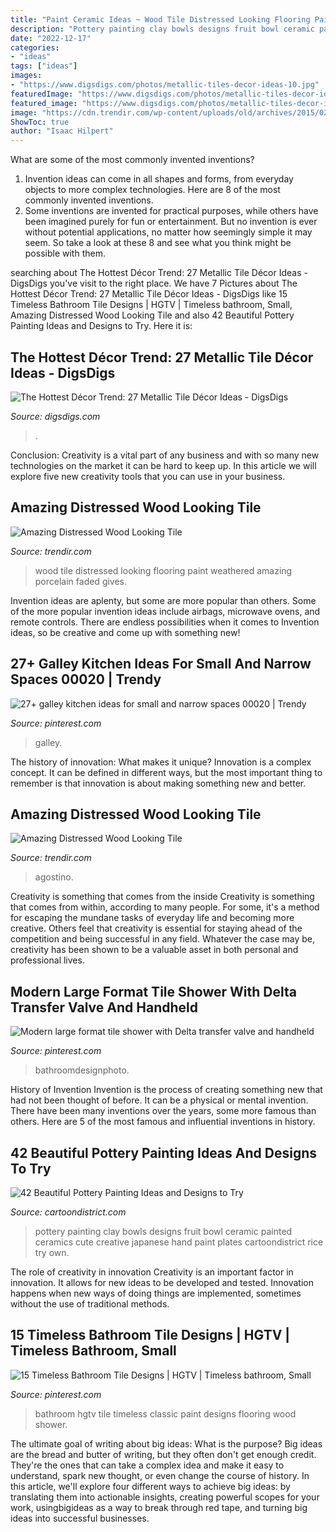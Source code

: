 ```yaml
---
title: "Paint Ceramic Ideas ~ Wood Tile Distressed Looking Flooring Paint Weathered Amazing Porcelain Faded Gives"
description: "Pottery painting clay bowls designs fruit bowl ceramic painted ceramics cute creative japanese hand paint plates cartoondistrict rice try own"
date: "2022-12-17"
categories:
- "ideas"
tags: ["ideas"]
images:
- "https://www.digsdigs.com/photos/metallic-tiles-decor-ideas-10.jpg"
featuredImage: "https://www.digsdigs.com/photos/metallic-tiles-decor-ideas-10.jpg"
featured_image: "https://www.digsdigs.com/photos/metallic-tiles-decor-ideas-10.jpg"
image: "https://cdn.trendir.com/wp-content/uploads/old/archives/2015/02/13/astonishing-porcelain-tile-looking-like-real-weathered-wood-8.jpg"
ShowToc: true
author: "Isaac Hilpert"
---
```



What are some of the most commonly invented inventions?
1. Invention ideas can come in all shapes and forms, from everyday objects to more complex technologies. Here are 8 of the most commonly invented inventions.
2. Some inventions are invented for practical purposes, while others have been imagined purely for fun or entertainment. But no invention is ever without potential applications, no matter how seemingly simple it may seem. So take a look at these 8 and see what you think might be possible with them.

	

		
searching about The Hottest Décor Trend: 27 Metallic Tile Décor Ideas - DigsDigs you've visit to the right place. We have 7 Pictures about The Hottest Décor Trend: 27 Metallic Tile Décor Ideas - DigsDigs like 15 Timeless Bathroom Tile Designs | HGTV | Timeless bathroom, Small, Amazing Distressed Wood Looking Tile and also 42 Beautiful Pottery Painting Ideas and Designs to Try. Here it is:
		
    
## The Hottest Décor Trend: 27 Metallic Tile Décor Ideas - DigsDigs

<img loading=lazy src="https://www.digsdigs.com/photos/metallic-tiles-decor-ideas-10.jpg" onerror="this.onerror=null;this.src='https://tse3.mm.bing.net/th?id=OIP.RKor1v5FWlcvKEyZ37l8vAHaLG&amp;pid=15.1';" alt="The Hottest Décor Trend: 27 Metallic Tile Décor Ideas - DigsDigs">

_Source: digsdigs.com_

>. 

	

Conclusion:
Creativity is a vital part of any business and with so many new technologies on the market it can be hard to keep up. In this article we will explore five new creativity tools that you can use in your business.

    
## Amazing Distressed Wood Looking Tile

<img loading=lazy src="https://cdn.trendir.com/wp-content/uploads/old/archives/2015/02/13/astonishing-porcelain-tile-looking-like-real-weathered-wood-7.jpg" onerror="this.onerror=null;this.src='https://tse1.mm.bing.net/th?id=OIP.aX5Z78ldo8Aj-HnPfM18IQHaMO&amp;pid=15.1';" alt="Amazing Distressed Wood Looking Tile">

_Source: trendir.com_

>wood tile distressed looking flooring paint weathered amazing porcelain faded gives. 

	

Invention ideas are aplenty, but some are more popular than others. Some of the more popular invention ideas include airbags, microwave ovens, and remote controls. There are endless possibilities when it comes to Invention ideas, so be creative and come up with something new!

    
## 27+ Galley Kitchen Ideas For Small And Narrow Spaces 00020 | Trendy

<img loading=lazy src="https://i.pinimg.com/736x/b6/e3/01/b6e30182f012681fb44fd3b6b0f469f4.jpg" onerror="this.onerror=null;this.src='https://tse4.mm.bing.net/th?id=OIP.a4l0ACFEUrmnVyEbl1bB4wHaLG&amp;pid=15.1';" alt="27+ galley kitchen ideas for small and narrow spaces 00020 | Trendy">

_Source: pinterest.com_

>galley. 

	

The history of innovation: What makes it unique?
Innovation is a complex concept. It can be defined in different ways, but the most important thing to remember is that innovation is about making something new and better.

    
## Amazing Distressed Wood Looking Tile

<img loading=lazy src="https://cdn.trendir.com/wp-content/uploads/old/archives/2015/02/13/astonishing-porcelain-tile-looking-like-real-weathered-wood-8.jpg" onerror="this.onerror=null;this.src='https://tse2.mm.bing.net/th?id=OIP.4Mtjcdmj6a2X9rdfziLZTwHaLG&amp;pid=15.1';" alt="Amazing Distressed Wood Looking Tile">

_Source: trendir.com_

>agostino. 

	

Creativity is something that comes from the inside
Creativity is something that comes from within, according to many people. For some, it's a method for escaping the mundane tasks of everyday life and becoming more creative. Others feel that creativity is essential for staying ahead of the competition and being successful in any field. Whatever the case may be, creativity has been shown to be a valuable asset in both personal and professional lives.

    
## Modern Large Format Tile Shower With Delta Transfer Valve And Handheld

<img loading=lazy src="https://i.pinimg.com/736x/ea/dc/82/eadc82479f8f9c27fd72a156ec397fba--tile-showers-shower-tiles.jpg" onerror="this.onerror=null;this.src='https://tse1.mm.bing.net/th?id=OIP.AkcntMiQR5BvQE56WOhHPgHaJ3&amp;pid=15.1';" alt="Modern large format tile shower with Delta transfer valve and handheld">

_Source: pinterest.com_

>bathroomdesignphoto. 

	

History of Invention
Invention is the process of creating something new that had not been thought of before. It can be a physical or mental invention. There have been many inventions over the years, some more famous than others. Here are 5 of the most famous and influential inventions in history.

    
## 42 Beautiful Pottery Painting Ideas And Designs To Try

<img loading=lazy src="http://www.cartoondistrict.com/wp-content/uploads/2017/08/Pottery-Painting-Ideas-and-Designs19.jpg" onerror="this.onerror=null;this.src='https://tse4.mm.bing.net/th?id=OIP.sEbjozb7TmLpiDEGvpJ5eQHaJ_&amp;pid=15.1';" alt="42 Beautiful Pottery Painting Ideas and Designs to Try">

_Source: cartoondistrict.com_

>pottery painting clay bowls designs fruit bowl ceramic painted ceramics cute creative japanese hand paint plates cartoondistrict rice try own. 

	

The role of creativity in innovation
Creativity is an important factor in innovation. It allows for new ideas to be developed and tested. Innovation happens when new ways of doing things are implemented, sometimes without the use of traditional methods.

    
## 15 Timeless Bathroom Tile Designs | HGTV | Timeless Bathroom, Small

<img loading=lazy src="https://i.pinimg.com/736x/e3/e8/64/e3e864710b372c1dd8d9470e6d8f1cdf.jpg" onerror="this.onerror=null;this.src='https://tse3.mm.bing.net/th?id=OIP.LbIBLbe66CXEChv5NOfYQwHaJ4&amp;pid=15.1';" alt="15 Timeless Bathroom Tile Designs | HGTV | Timeless bathroom, Small">

_Source: pinterest.com_

>bathroom hgtv tile timeless classic paint designs flooring wood shower. 

	

The ultimate goal of writing about big ideas: What is the purpose?
Big ideas are the bread and butter of writing, but they often don't get enough credit. They're the ones that can take a complex idea and make it easy to understand, spark new thought, or even change the course of history. In this article, we'll explore four different ways to achieve big ideas: by translating them into actionable insights, creating powerful scopes for your work, usingbigideas as a way to break through red tape, and turning big ideas into successful businesses.

